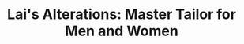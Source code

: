 ---
title: "Lai's Alterations: Master Tailor for Men and Women"
url: /boulder/lais-alterations-master-tailor-for-men-and-women/
shop: Schneiderei
---
